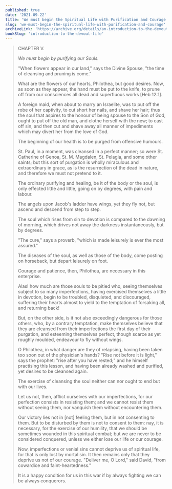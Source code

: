 ```yaml
---
published: true
date: '2021-09-22'
title: 'We must begin the Spiritual Life with Purification and Courage'
slug: 'we-must-begin-the-spiritual-life-with-purification-and-courage'
archiveLink: 'https://archive.org/details/an-introduction-to-the-devout-life/page/10?view=theater'
bookSlug: 'introduction-to-the-devout-life'
---
```


> CHAPTER V.
>
> *We must begin by purifying our Souls.*
>
> "When flowers appear in our land," says the Divine Spouse, "the time of cleansing and pruning is come."
>
> What are the flowers of our hearts, Philothea, but good desires. Now, as soon as they appear, the hand must be put to the knife, to prune off from our consciences all dead and superfluous works [Heb 12:1].
>
> A foreign maid, when about to marry an Israelite, was to put off the robe of her captivity, to cut short her nails, and shave her hair; thus the soul that aspires to the honour of being spouse to the Son of God, ought to put off the old man, and clothe herself with the new; to cast off sin, and then cut and shave away all manner of impediments which may divert her from the love of God.
>
> The beginning of our health is to be purged from offensive humours.
>
> St. Paul, in a moment, was cleansed in a perfect manner; so were St. Catherine of Genoa, St. M. Magdalen, St. Pelagia, and some other saints; but this sort of purgation is wholly miraculous and extraordinary in grace, as is the resurrection of the dead in nature, and therefore we must not pretend to it.
>
> The ordinary purifying and healing, be it of the body or the soul, is only effected little and little, going on by degrees, with pain and labour.
>
> The angels upon Jacob's ladder have wings, yet they fly not, but ascend and descend from step to step.
>
> The soul which rises from sin to devotion is compared to the dawning of morning, which drives not away the darkness instantaneously, but by degrees.
>
> "The cure," says a proverb, "which is made leisurely is ever the most assured."
>
> The diseases of the soul, as well as those of the body, come posting on horseback, but depart leisurely on foot.
>
> Courage and patience, then, Philothea, are necessary in this enterprise.
>
> Alas! how much are those souls to be pitied who, seeing themselves subject to so many imperfections, having exercised themselves a little in devotion, begin to be troubled, disquieted, and discouraged, suffering their hearts almost to yield to the temptation of forsaking all, and returning back!
>
> But, on the other side, is it not also exceedingly dangerous for those others, who, by a contrary temptation, make themselves believe that they are cleansed from their imperfections the first day of their purgation, and esteeming themselves perfect, though scarce as yet roughly moulded, endeavour to fly without wings.
>
> O Philothea, in what danger are they of relapsing, having been taken too soon out of the physician's hands? "Rise not before it is light," says the prophet: "rise after you have rested;" and he himself practising this lesson, and having been already washed and purified, yet desires to be cleansed again.
>
> The exercise of cleansing the soul neither can nor ought to end but with our lives.
>
> Let us not, then, afflict ourselves with our imperfections, for our perfection consists in resisting them; and we cannot resist them without seeing them, nor vanquish them without encountering them.
>
> Our victory lies not in [not] feeling them, but in not consenting to them. But to be disturbed by them is not to consent to them: nay, it is necessary, for the exercise of our humility, that we should be sometimes wounded in this spiritual combat; but we are never to be considered conquered, unless we either lose our life or our courage.
>
> Now, imperfections or venial sins cannot deprive us of spiritual life, for that is only lost by mortal sin. It then remains only that they deprive us not of our courage. "Deliver me, O Lord," said David, "from cowardice and faint-heartedness."
>
> It is a happy condition for us in this war if by always fighting we can be always conquerors.